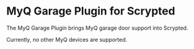 # MyQ Garage Plugin for Scrypted
The MyQ Garage Plugin brings MyQ garage door support into Scrypted. 

Currently, no other MyQ devices are supported.
